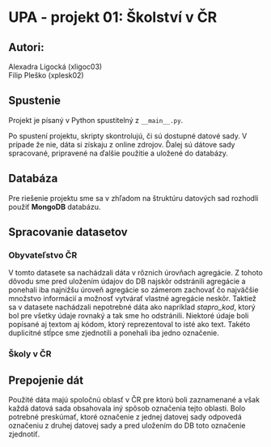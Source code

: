 # UPA - projekt 01: Školství v ČR

## Autori:
Alexadra Ligocká (xligoc03)\
Filip Pleško (xplesk02)

## Spustenie
Projekt je písaný v Python spustitelný z `__main__.py`.

Po spustení projektu, skripty skontrolujú, či sú dostupné datové sady. V prípade že nie, dáta si získaju z online zdrojov. Ďalej sú dátove sady spracované, pripravené na  ďalšie použitie a uložené do databázy.

## Databáza
Pre riešenie projektu sme sa v zhľadom na štruktúru datových sad rozhodli použiť **MongoDB** databázu.

## Spracovanie datasetov

### Obyvateľstvo ČR

V tomto datasete sa nachádzali dáta v rôznich úrovňach agregácie. Z tohoto dôvodu sme pred uložením údajov do DB najskôr odstránili agregácie a ponehali iba najnižšu úroveň agregácie so zámerom zachovať čo najväčšie množstvo informácií a možnosť vytvárať vlastné agregácie neskôr. Taktiež sa v datasete nachádzali nepotrebné dáta ako napríklad *stapro_kod*, ktorý bol pre všetky údaje rovnaký a tak sme ho odstránili. Niektoré údaje boli popísané aj textom aj kódom, ktorý reprezentoval to isté ako text. Takéto duplicitné stĺpce sme zjednotili a ponehali iba jedno označenie.

### Školy v ČR

## Prepojenie dát

Použité dáta majú spoločnú oblasť v ČR pre ktorú boli zaznamenané a však každá datová sada obsahovala iný spôsob označenia tejto oblasti. Bolo potrebné preskúmať, ktoré označenie z jednej datovej sady odpovedá označeniu z druhej datovej sady a pred uložením do DB toto označenie zjednotiť.